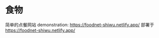 # 食物

简单的点餐网站
demonstration: https://foodnet-shiwu.netlify.app/
部署于 https://foodnet-shiwu.netlify.app/

